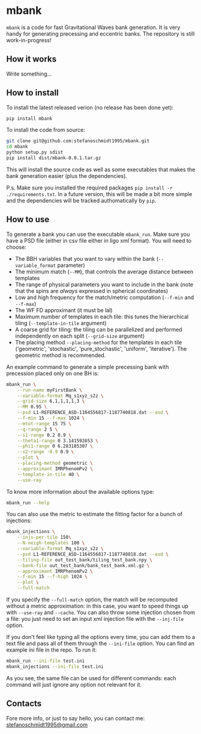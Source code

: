 # mbank
`mbank` is a code for fast Gravitational Waves bank generation. It is very handy for generating precessing and eccentric banks.
The repository is still work-in-progress!

## How it works
Write something...

## How to install

To install the latest released verion (no release has been done yet):

```Bash
pip install mbank
```

To install the code from source:

```Bash
git clone git@github.com:stefanoschmidt1995/mbank.git
cd mbank
python setup.py sdist
pip install dist/mbank-0.0.1.tar.gz
```
This will install the source code as well as some executables that makes the bank generation easier (plus the dependencies).

P.s. Make sure you installed the required packages `pip install -r ./requirements.txt`. In a future version, this will be made a bit more simple and the dependencies will be tracked authomatically by `pip`.

## How to use

To generate a bank you can use the executable `mbank_run`. Make sure you have a PSD file (either in csv file either in ligo xml format).
You will need to choose:
- The BBH variables that you want to vary within the bank (`--variable_format` parameter)
- The minimum match (`--MM`), that controls the average distance between templates
- The range of physical parameters you want to include in the bank (note that the spins are _always_ expressed in spherical coordinates)
- Low and high frequency for the match/metric computation (`--f-min` and `--f-max`)
- The WF FD approximant (it must be lal)
- Maximum number of templates in each tile: this tunes the hierarchical tiling (`--template-in-tile` argument)
- A coarse grid for tiling: the tiling can be parallelized and performed independently on each split (`--grid-size` argument)
- The placing method `--placing-method` for the templates in each tile ('geometric', 'stochastic', 'pure_stochastic', 'uniform', 'iterative'). The geometric method is recommended.

An example command to generate a simple precessing bank with precession placed only on one BH is:
```Bash
mbank_run \
	--run-name myFirstBank \
	--variable-format Mq_s1xyz_s2z \
	--grid-size 6,1,1,1,1,3 \
	--MM 0.95 \
	--psd L1-REFERENCE_ASD-1164556817-1187740818.dat --asd \
	--f-min 15 --f-max 1024 \
	--mtot-range 15 75 \
	--q-range 2 5 \
	--s1-range 0.2 0.9 \
	--theta1-range 0 3.141592653 \
	--phi1-range 0 6.283185307 \
	--s2-range -0.9 0.9 \
	--plot \
	--placing-method geometric \
	--approximant IMRPhenomPv2 \
	--template-in-tile 40 \
	--use-ray 
```
To know more information about the available options type:
```Bash
mbank_run --help
```

You can also use the metric to estimate the fitting factor for a bunch of injections: 

```Bash
mbank_injections \
	--injs-per-tile 150\
	--N-neigh-templates 100 \
	--variable-format Mq_s1xyz_s2z \
	--psd L1-REFERENCE_ASD-1164556817-1187740818.dat --asd \
	--tiling-file out_test_bank/tiling_test_bank.npy \
	--bank-file out_test_bank/bank_test_bank.xml.gz \
	--approximant IMRPhenomPv2 \
	--f-min 15 --f-high 1024 \
	--plot \
	--full-match
```

If you specify the `--full-match` option, the match will be recomputed without a metric approximation: in this case, you want to speed things up with `--use-ray` and `--cache`.
You can also throw some injection chosen from a file: you just need to set an input xml injection file with the `--inj-file` option.

If you don't feel like typing all the options every time, you can add them to a text file and pass all of them through the `--ini-file` option. You can find an example ini file in the repo. To run it:

```Bash
mbank_run --ini-file test.ini
mbank_injections --ini-file test.ini
```

As you see, the same file can be used for different commands: each command will just ignore any option not relevant for it.


## Contacts

Fore more info, or just to say hello, you can contact me: [stefanoschmidt1995@gmail.com](mailto:stefanoschmidt1995@gmail.com)




















